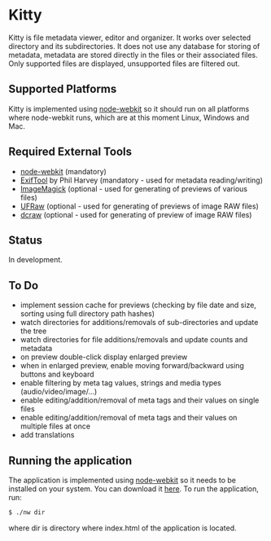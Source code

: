 # Kitty

Kitty is file metadata viewer, editor and organizer. It works over selected
directory and its subdirectories. It does not use any database for storing of
metadata, metadata are stored directly in the files or their associated files.
Only supported files are displayed, unsupported files are filtered out.

## Supported Platforms

Kitty is implemented using
[node-webkit](https://github.com/rogerwang/node-webkit) so it should run on all
platforms where node-webkit runs, which are at this moment Linux, Windows and
Mac.

## Required External Tools

* [node-webkit](https://github.com/rogerwang/node-webkit) (mandatory)
* [ExifTool](http://www.sno.phy.queensu.ca/~phil/exiftool/) by Phil Harvey
  (mandatory - used for metadata reading/writing)
* [ImageMagick](http://www.imagemagick.org/) (optional - used for generating of
  previews of various files)
* [UFRaw](http://ufraw.sourceforge.net/) (optional - used for generating of
  previews of image RAW files)
* [dcraw](http://www.cybercom.net/~dcoffin/dcraw/) (optional - used for
  generating of preview of image RAW files)

## Status

In development.

## To Do

* implement session cache for previews (checking by file date and size, sorting
  using full directory path hashes)
* watch directories for additions/removals of sub-directories and update the
  tree
* watch directories for file additions/removals and update counts and metadata
* on preview double-click display enlarged preview
* when in enlarged preview, enable moving forward/backward using buttons and
  keyboard
* enable filtering by meta tag values, strings and media types
  (audio/video/image/...)
* enable editing/addition/removal of meta tags and their values on single files
* enable editing/addition/removal of meta tags and their values on multiple
  files at once
* add translations

## Running the application

The application is implemented using [node-webkit](https://github.com/rogerwang/node-webkit)
so it needs to be installed on your system. You can download it
[here](https://github.com/rogerwang/node-webkit/blob/master/README.md#downloads).
To run the application, run:


````bash
$ ./nw dir
````

where dir is directory where index.html of the application is located.